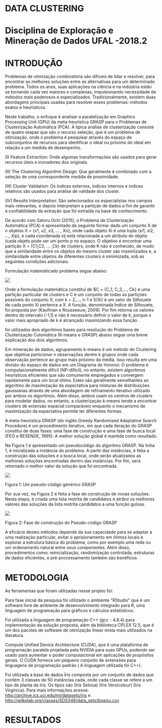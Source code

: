 # DATA CLUSTERING
# Disciplina de Exploração e Mineração de Dados UFAL -2018.2

# INTRODUÇÃO
Problemas de otimização combinatória são difíceis de lidar e resolver, para encontrar as
melhores soluções entre as alternativas para um determinado problema. Todos os anos, suas
aplicações na ciência e na indústria estão se tornando cada vez maiores e complexas,
impulsionando necessidade de métodos mais poderosos e especializados. Tradicionalmente,
existem duas abordagens principais usadas para resolver esses problemas: métodos exatos e
heurísticos.

Neste trabalho, o enfoque é analisar a paralelização em Graphics Processing Unit (GPU)
da meta-heurística GRASP para o Problemas de Clusterização Automática (PCA).
A típica análise de clusterização consiste de quatro etapas que são o recurso seleção, que
é um problema de otimização, onde o problema é pesquisar através do espaço de subconjuntos
de recursos para identificar o ideal ou próximo do ideal em relação a um medida de
desempenho.

(I) Feature Extraction: Onde algumas transformações são usados para gerar recursos úteis
e inovadores dos originais.

(II) The Clustering Algorithm Design: Que geralmente é combinado com a seleção de uma
correspondente medida de proximidade.

(III) Cluster Validation: Os índices externos, índices internos e índices relativos são usados
para análise de validade dos cluster.

(IV) Results Interpretation: São selecionados os especialistas nos campos mais relevantes, e depois  interpretam a partição
de dados a fim de garantir a confiabilidade da extração que foi extraída na base de conhecimento.

De acordo com Satoru Ochi (2015), o Problema de Clusterização Automática (PCA) é apresentado
da seguinte forma: dado um conjunto X de n objetos X = {x1, x2, x3, ... , Xn}, onde cada objeto Xi é uma tupla (xi1, xi2, ..., Xip), e cada coordenada xij está relacionada a um atributo do objeto (cada objeto pode ser um ponto p no espaço. O objetivo é encontrar uma partição X = {C1,C2, ... ,Ck} de clusters, onde K não é conhecido, de modo que a similaridade entre os objetos do mesmo cluster são maximizados e, a similaridade entre objetos de diferentes clusters é minimizada, sob as seguintes condições adicionais:

 Formulação matemáticado problema segue abaixo:
 
![](https://github.com/uncisal/Dataclustering/blob/master/clusters.PNG)

Onde a formulação matemática constitui de $C = \{C_1, C_2,..., Ck} é uma partição particular de clusters e C é um conjunto de todas as partições possíveis do conjunto X, com k = 2,…, n-1 e S(Xi) é um valor de Silhouete de cada ponto Xi  pertence a X.
A função, denominada Índice de Silhouete, foi proposta por (Kaufman e Rousseeuw, 2009). Por fim retorna os valores dentro do intervalo [-1,1] e não é necessário definir o valor de k,
porque o valor mais apropriado de k é alcançado maximizando essa função.

foi utilizados dois algoritmos bases para resolução do Problema de Clusterização Cutomática (K-means e GRASP)
abaixo segue uma breve explicação dos dois algoritmos.

  Em mineração de dados, agrupamento k-means é um método de Clustering que objetiva particionar n observações dentre k grupos onde cada observação pertence ao grupo mais próximo da média. Isso resulta em uma divisão do espaço de dados em um Diagrama de Voronoi.
   O problema é computacionalmente difícil (NP-difícil), no entanto, existem algoritmos heurísticos eficientes que são comumente empregados e convergem rapidamente para um local ótimo. Estes são geralmente semelhantes ao algoritmo de maximização da expectativa para misturas de distribuições gaussianas através de uma abordagem de refinamento iterativo utilizado por ambos os algoritmos. Além disso, ambos usam os centros de clusters para modelar dados, no entanto, a clusterização k-means tende a encontrar clusters de extensão espacial comparáveis enquanto o mecanismo de maximização da expectativa permite ter diferentes formas. 
   
   A meta-heurística GRASP (do inglês Greedy Randomized Adaptative Search Procedure) é um procedimento iterativo, em que cada iteração do GRASP constitui de duas fases: uma fase de construção e uma fase de busca local (FEO e RESENDE, 1995). A melhor solução global é mantida como resultado.
   
   Na Figura 1 é apresentado um pseudocódigo do algoritmo GRASP. Na linha 1, é inicializada a instância do problema. A partir das instâncias, é feita a construção das soluções e a busca local, onde serão atualizados as melhores soluções encontradas dentro das instâncias. Por fim, será retornado o melhor valor da solução que foi encontrada.
   
   ![](https://github.com/uncisal/Clusteriza-o/blob/master/grasp1.jpg)
   
   Figura 1: Um pseudo-código genérico GRASP
   
Por sua vez, na Figura 2 é feita a fase de construção de novas soluções. Nesta etapa, é criada uma lista restrita de candidatos e atribui os melhores valores das soluções da lista restrita candidatos a uma função gulosa.
   
   ![](https://github.com/uncisal/Dataclustering/blob/master/grasp2.jpg)
   
   Figura 2: Fase de construção do Pseudo-código GRASP
   
   A eficácia destes métodos depende da sua capacidade para se adaptar a uma realização particular, evitar o aprisionamento em ótimos locais e explorar a estrutura básica do problema, como por exemplo uma rede ou um ordenamento natural entre seus componentes. Além disso, procedimentos como: reinicialização, randomização controlada, estruturas de dados eficientes, e pré-processamento também são benéficos.
# METODOLOGIA
As ferramentas que foram utilizadas nesse projeto foi: 

Para fase inicial da pesquisa foi  utilizado o ambiente "RStudio" que é um software livre de ambiente de desenvolvimento integrado para R, uma linguagem de programação para gráficos e cálculos estatísticos.

Foi utilizada a linguagem de programação C++ (gcc - 4.8.4) para implementação da
solução proposta, além da biblioteca CPLEX 12.5, que é um dos pacotes de software de
otimização linear mista mais utilizados na literatura.

Compute Unified Device Architecture (CUDA), que é uma plataforma de programação paralela projetada pela NVIDIA para suas GPUs, podendo ser usado para aumentar o poder computacional em aplicações de propósitos gerais. O CUDA fornece um pequeno conjunto de extensões para linguagens de programação
padrão ( A linguagem utilizada foi C++).



Foi utilizada a base de dados Íris composta por um conjunto de dados que contém 3 classes de 50 instâncias cada, onde cada classe se refere a um tipo de planta da íris. Os tipos são (Iris Setosa) (Iris Versicolour) (Iris Virginica). Para mais informações acesse: http://archive.ics.uci.edu/ml/datasets/iris  e http://wilkelab.org/classes/SDS348/data_sets/biopsy.csv

# RESULTADOS
